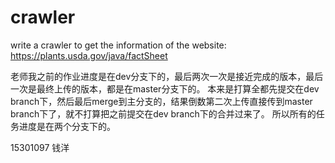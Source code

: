 # crawler
write a crawler to get the information of the website: https://plants.usda.gov/java/factSheet

老师我之前的作业进度是在dev分支下的，最后两次一次是接近完成的版本，最后一次是最终上传的版本，都是在master分支下的。 本来是打算全都先提交在dev branch下，然后最后merge到主分支的，结果倒数第二次上传直接传到master branch下了，就不打算把之前提交在dev branch下的合并过来了。 所以所有的任务进度是在两个分支下的。

15301097 钱洋
